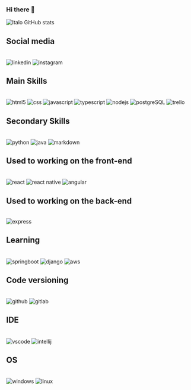 ### Hi there 👋

![Italo GitHub stats](https://github-readme-stats.vercel.app/api?username=italosaager&show_icons=true&theme=radical)

## Social media
<div style="display: inline_block"><br/>
<img align="center" alt="linkedin" src"https://img.shields.io/badge/LinkedIn-0077B5?style=for-the-badge&logo=linkedin&logoColor=white" />
<img align="center" alt="instagram" src"https://img.shields.io/badge/Instagram-E4405F?style=for-the-badge&logo=instagram&logoColor=white" />
</div>

## Main Skills
<div style="display: inline_block"><br/>
<img align="center" alt="html5" src"https://img.shields.io/badge/HTML5-E34F26?style=for-the-badge&logo=html5&logoColor=white" />
<img align="center" alt="css" src"https://img.shields.io/badge/CSS-239120?&style=for-the-badge&logo=css3&logoColor=white" />
<img align="center" alt="javascript" src"https://img.shields.io/badge/JavaScript-F7DF1E?style=for-the-badge&logo=javascript&logoColor=black" />
<img align="center" alt="typescript" src"https://img.shields.io/badge/TypeScript-007ACC?style=for-the-badge&logo=typescript&logoColor=white" />
<img align="center" alt="nodejs" src"https://img.shields.io/badge/Node.js-43853D?style=for-the-badge&logo=node.js&logoColor=white" />
<img align="center" alt="postgreSQL" src"https://img.shields.io/badge/PostgreSQL-316192?style=for-the-badge&logo=postgresql&logoColor=white" />
<img align="center" alt="trello" src"https://img.shields.io/badge/Trello-0052CC?style=for-the-badge&logo=trello&logoColor=white" />
  
</div>

## Secondary Skills
<div style="display: inline_block"><br/>
<img align="center" alt="python" src"https://img.shields.io/badge/Python-3776AB?style=for-the-badge&logo=python&logoColor=white" />
<img align="center" alt="java" src"https://img.shields.io/badge/Java-ED8B00?style=for-the-badge&logo=openjdk&logoColor=white" />
<img align="center" alt="markdown" src"https://img.shields.io/badge/Markdown-000000?style=for-the-badge&logo=markdown&logoColor=white" />
</div>

## Used to working on the front-end
<div style="display: inline_block"><br/>
<img align="center" alt="react" src"https://img.shields.io/badge/React-20232A?style=for-the-badge&logo=react&logoColor=61DAFB" />
<img align="center" alt="react native" src"https://img.shields.io/badge/React_Native-20232A?style=for-the-badge&logo=react&logoColor=61DAFB" />
<img align="center" alt="angular" src"https://img.shields.io/badge/Angular-DD0031?style=for-the-badge&logo=angular&logoColor=white" />
</div>

## Used to working on the back-end
<div style="display: inline_block"><br/>
<img align="center" alt="express" src"https://img.shields.io/badge/Express.js-404D59?style=for-the-badge" />
</div>

## Learning
<div style="display: inline_block"><br/>
<img align="center" alt="springboot" src"https://img.shields.io/badge/Spring-6DB33F?style=for-the-badge&logo=spring&logoColor=white" />
<img align="center" alt="django" src"https://img.shields.io/badge/Django-092E20?style=for-the-badge&logo=django&logoColor=white" />
<img align="center" alt="aws" src"https://img.shields.io/badge/Amazon_AWS-232F3E?style=for-the-badge&logo=amazon-aws&logoColor=white" />
</div>

## Code versioning
<div style="display: inline_block"><br/>
<img align="center" alt="github" src"https://img.shields.io/badge/GitHub-100000?style=for-the-badge&logo=github&logoColor=white" />
<img align="center" alt="gitlab" src"https://img.shields.io/badge/GitLab-330F63?style=for-the-badge&logo=gitlab&logoColor=white" />
</div>


## IDE
<div style="display: inline_block"><br/>
<img align="center" alt="vscode" src"https://img.shields.io/badge/Visual_Studio_Code-0078D4?style=for-the-badge&logo=visual%20studio%20code&logoColor=white" />
<img align="center" alt="intellij" src"https://img.shields.io/badge/IntelliJ_IDEA-000000.svg?style=for-the-badge&logo=intellij-idea&logoColor=white" />
</div>

## OS
<div style="display: inline_block"><br/>
<img align="center" alt="windows" src"https://img.shields.io/badge/Windows-0078D6?style=for-the-badge&logo=windows&logoColor=white" />
<img align="center" alt="linux" src"https://img.shields.io/badge/Linux-FCC624?style=for-the-badge&logo=linux&logoColor=black" />
</div>

